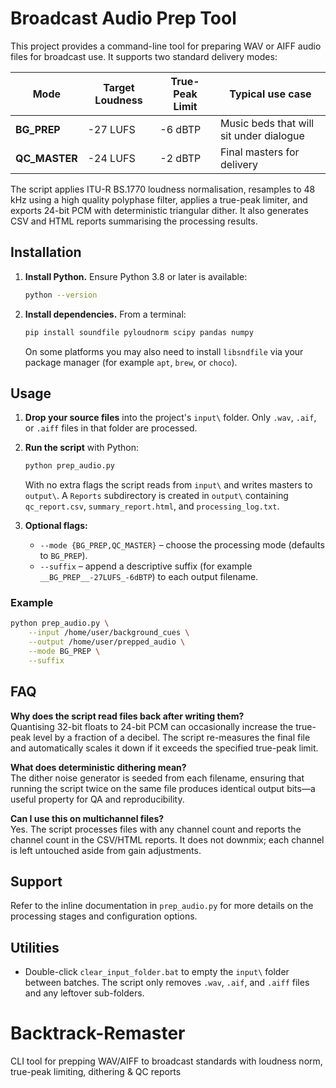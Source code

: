 
# Broadcast Audio Prep Tool

This project provides a command-line tool for preparing WAV or AIFF audio files for broadcast use. It supports two standard delivery modes:

| Mode        | Target Loudness | True-Peak Limit | Typical use case                         |
|-------------|-----------------|-----------------|------------------------------------------|
| **BG_PREP** | -27 LUFS        | -6 dBTP         | Music beds that will sit under dialogue  |
| **QC_MASTER** | -24 LUFS     | -2 dBTP         | Final masters for delivery               |

The script applies ITU-R BS.1770 loudness normalisation, resamples to 48 kHz using a high quality polyphase filter, applies a true-peak limiter, and exports 24-bit PCM with deterministic triangular dither. It also generates CSV and HTML reports summarising the processing results.

## Installation

1. **Install Python.** Ensure Python 3.8 or later is available:

   ```bash
   python --version
   ```

2. **Install dependencies.** From a terminal:

   ```bash
   pip install soundfile pyloudnorm scipy pandas numpy
   ```

   On some platforms you may also need to install `libsndfile` via your package manager (for example `apt`, `brew`, or `choco`).

## Usage

1. **Drop your source files** into the project's `input\` folder. Only `.wav`, `.aif`, or `.aiff` files in that folder are processed.

2. **Run the script** with Python:

   ```bash
   python prep_audio.py
   ```
   With no extra flags the script reads from `input\` and writes masters to `output\`. A `Reports` subdirectory is created in `output\` containing `qc_report.csv`, `summary_report.html`, and `processing_log.txt`.

3. **Optional flags:**

   - `--mode {BG_PREP,QC_MASTER}` – choose the processing mode (defaults to `BG_PREP`).
   - `--suffix` – append a descriptive suffix (for example `__BG_PREP__-27LUFS_-6dBTP`) to each output filename.

### Example

```bash
python prep_audio.py \
    --input /home/user/background_cues \
    --output /home/user/prepped_audio \
    --mode BG_PREP \
    --suffix
```

## FAQ

**Why does the script read files back after writing them?**  
Quantising 32-bit floats to 24-bit PCM can occasionally increase the true-peak level by a fraction of a decibel. The script re-measures the final file and automatically scales it down if it exceeds the specified true-peak limit.

**What does deterministic dithering mean?**  
The dither noise generator is seeded from each filename, ensuring that running the script twice on the same file produces identical output bits—a useful property for QA and reproducibility.

**Can I use this on multichannel files?**  
Yes. The script processes files with any channel count and reports the channel count in the CSV/HTML reports. It does not downmix; each channel is left untouched aside from gain adjustments.

## Support
Refer to the inline documentation in `prep_audio.py` for more details on the processing stages and configuration options.

## Utilities
- Double-click `clear_input_folder.bat` to empty the `input\` folder between batches. The script only removes `.wav`, `.aif`, and `.aiff` files and any leftover sub-folders.

# Backtrack-Remaster
CLI tool for prepping WAV/AIFF to broadcast standards with loudness norm, true-peak limiting, dithering &amp; QC reports

